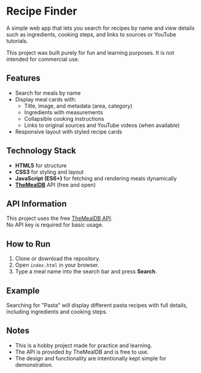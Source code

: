 # Recipe Finder

A simple web app that lets you search for recipes by name and view details such as ingredients, cooking steps, and links to sources or YouTube tutorials.

This project was built purely for fun and learning purposes. It is not intended for commercial use.

## Features
- Search for meals by name
- Display meal cards with:
  - Title, image, and metadata (area, category)
  - Ingredients with measurements
  - Collapsible cooking instructions
  - Links to original sources and YouTube videos (when available)
- Responsive layout with styled recipe cards

## Technology Stack
- **HTML5** for structure  
- **CSS3** for styling and layout  
- **JavaScript (ES6+)** for fetching and rendering meals dynamically  
- **[TheMealDB](https://www.themealdb.com/)** API (free and open)

## API Information
This project uses the free [TheMealDB API](https://www.themealdb.com/api.php).  
No API key is required for basic usage.

## How to Run
1. Clone or download the repository.  
2. Open `index.html` in your browser.  
3. Type a meal name into the search bar and press **Search**.  

## Example
Searching for "Pasta" will display different pasta recipes with full details, including ingredients and cooking steps.

## Notes
- This is a hobby project made for practice and learning.  
- The API is provided by TheMealDB and is free to use.  
- The design and functionality are intentionally kept simple for demonstration.

